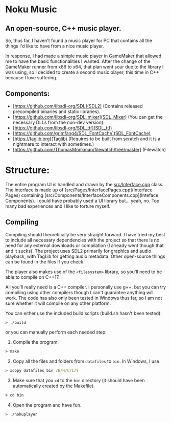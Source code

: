 # Noku Music
## An open-source, C++ music player.

So, thus far, I haven't found a music player for PC that contains all the things I'd like to have from a nice music player.

In response, I had made a simple music player in GameMaker that allowed me to have the basic functionalities I wanted. After the change of the GameMaker runner from x86 to x64, that plan went sour due to the library I was using, so I decided to create a second music player, this time in C++ because I love suffering.

## Components:
- [https://github.com/libsdl-org/SDL](SDL2) (Contains released precompiled binaries and static libraries).
- [https://github.com/libsdl-org/SDL_mixer](SDL_Mixer) (You can get the necessary DLLs from the non-dev version).
- [https://github.com/libsdl-org/SDL_ttf](SDL_ttf)
- [https://github.com/grimfang4/SDL_FontCache](SDL_FontCache)
- [https://taglib.org](Taglib) (Requires to be built from scratch and it is a nightmare to interact with sometimes.)
- [https://github.com/ThomasMonkman/filewatch/tree/master] (Filewatch)

# Structure:
The entire program UI is handled and drawn by the [src/Interface.cpp](Interface) class. The interface is made up of [src/Pages/InterfacePages.cpp](Interface Pages) containing [src/Components/InterfaceComponents.cpp](Inteface Components).
I could have probably used a UI library but... yeah, no. Too many bad experiences and I like to torture myself.

## Compiling
Compiling should theoretically be very straight forward. I have tried my best to include all necessary dependencies with the project so that there is no need for any external downloads or compilation (I already went though that and it sucks).
The project uses SDL2 primarily for graphics and audio playback, with TagLib for getting audio metadata. Other open-source things can be found in the files if you check.

The player also makes use of the ``<filesystem>`` library, so you'll need to be able to compile on C++17.

All you'll really need is a C++ compiler. I personally use g++, but you can try compiling using other compilers though I can't guarantee anything will work. The code has also only been tested in Windows thus far, so I am not sure whether it will compile on any other platform.

You can either use the included build scripts (build.sh hasn't been tested):
```bat
> ./build
```
or you can manually perform each needed step:
1. Compile the program.
```bat
> make
```
2. Copy all the files and folders from `datafiles` to `bin`. In Windows, I use
```bat
> xcopy datafiles bin /E/H/C/I/Y
```
3. Make sure that you ``cd`` to the ``bin`` directory (it should have been automatically created by the Makefile).
```bat
> cd bin
```
4. Open the program and have fun.
```bat
> ./nokuplayer
```
